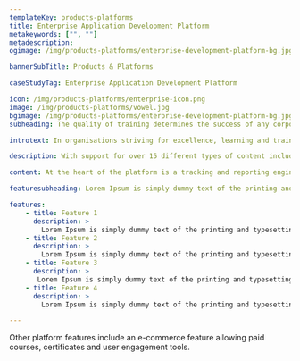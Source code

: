 ```yaml
---
templateKey: products-platforms
title: Enterprise Application Development Platform
metakeywords: ["", ""]
metadescription: 
ogimage: /img/products-platforms/enterprise-development-platform-bg.jpg

bannerSubTitle: Products & Platforms

caseStudyTag: Enterprise Application Development Platform

icon: /img/products-platforms/enterprise-icon.png
image: /img/products-platforms/vowel.jpg
bgimage: /img/products-platforms/enterprise-development-platform-bg.jpg
subheading: The quality of training determines the success of any corporate, small enterprise or individual. Vowel LMS is an intuitive interface that helps you deploy different types of offline and online content while tracking training outcomes.

introtext: In organisations striving for excellence, learning and training is a pillar to drive results. Our e-Learning platform “Vowel” helps corporates, small enterprises and individuals deploy learning content and track outcomes.

description: With support for over 15 different types of content including videos, documents, quizzes, exercises, SCORM, LTI and webpages, the focus of the platform is allowing reuse of great content present on the web. For people needing to create their own content there is an easy interface that uses a drag and drop method to create content using images and rich text. The platform is extensible via plugins, and allows integration with external systems using REST APIs.

content: At the heart of the platform is a tracking and reporting engine which is able to track several metrics - time spent, progress, completion and. These metrics can be aggregated and presented in various forms using the Reporting Tool.

featuresubheading: Lorem Ipsum is simply dummy text of the printing and typesetting industry. Lorem Ipsum has been the industry's standard dummy text

features:
    - title: Feature 1
      description: >
        Lorem Ipsum is simply dummy text of the printing and typesetting industry. Lorem Ipsum has been the industry's standard dummy text ever since the 1500s.
    - title: Feature 2
      description: >
        Lorem Ipsum is simply dummy text of the printing and typesetting industry. Lorem Ipsum has been the industry's standard dummy text ever since the 1500s.
    - title: Feature 3
      description: >
       Lorem Ipsum is simply dummy text of the printing and typesetting industry. Lorem Ipsum has been the industry's standard dummy text ever since the 1500s.
    - title: Feature 4
      description: >
        Lorem Ipsum is simply dummy text of the printing and typesetting industry. Lorem Ipsum has been the industry's standard dummy text ever since the 1500s.

---
```


Other platform features include an e-commerce feature allowing paid courses, certificates and user engagement tools.
